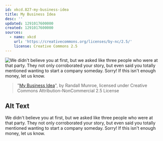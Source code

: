 ```yaml
---
id: xkcd.827-my-business-idea
title: My Business Idea
desc: ''
updated: 1291017600000
created: 1291017600000
sources:
  - name: xkcd
    url: 'https://creativecommons.org/licenses/by-nc/2.5/'
    license: Creative Commons 2.5
---
```

![We didn't believe you at first, but we asked like three people who were at that party. They not only corroborated your story, but even said you totally mentioned wanting to start a company someday. Sorry! If this isn't enough money, let us know.](https://imgs.xkcd.com/comics/my_business_idea.png)
> "[My Business Idea](https://xkcd.com/827/)", by Randall Munroe, licensed under Creative Commons Attribution-NonCommercial 2.5 License

## Alt Text
We didn't believe you at first, but we asked like three people who were at that party. They not only corroborated your story, but even said you totally mentioned wanting to start a company someday. Sorry! If this isn't enough money, let us know.
